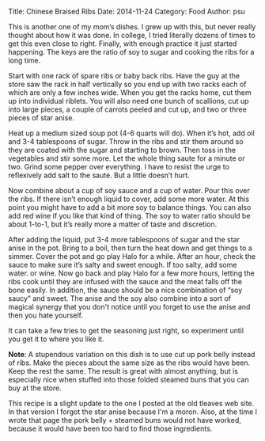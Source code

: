Title: Chinese Braised Ribs
Date: 2014-11-24
Category: Food
Author: psu

This is another one of my mom’s dishes. I grew up with this, but never really thought about how it was done. In college, I tried literally dozens of times to get this even close to right. Finally, with enough practice it just started happening. The keys are the ratio of soy to sugar and cooking the ribs for a long time.

Start with one rack of spare ribs or baby back ribs. Have the guy at the store saw the rack in half vertically so you end up with two racks each of which are only a few inches wide. When you get the racks home, cut them up into individual riblets.
You will also need one bunch of scallions, cut up into large pieces, a couple of carrots peeled and cut up, and two or three pieces of star anise.

Heat up a medium sized soup pot (4-6 quarts will do). When it’s hot, add oil and 3-4 tablespoons of sugar. Throw in the ribs and stir them around so they are coated with the sugar and starting to brown. Then toss in the vegetables and stir some more. Let the whole thing saute for a minute or two. Grind some pepper over everything. I have to resist the urge to reflexively add salt to the saute. But a little doesn’t hurt.

Now combine about a cup of soy sauce and a cup of water. Pour this over the ribs. If there isn’t enough liquid to cover, add some more water. At this point you might have to add a bit more soy to balance things. You can also add red wine if you like that kind of thing. The soy to water ratio should be about 1-to-1, but it’s really more a matter of taste and discretion.

After adding the liquid, put 3-4 more tablespoons of sugar and the star anise in the pot. Bring to a boil, then turn the heat down and get things to a simmer. Cover the pot and go play Halo for a while. After an hour, check the sauce to make sure it’s salty and sweet enough. If too salty, add some water. or wine.
Now go back and play Halo for a few more hours, letting the ribs cook until they are infused with the sauce and the meat falls off the bone easily. In addition, the sauce should be a nice combination of “soy saucy” and sweet. The anise and the soy also combine into a sort of magical synergy that you don't notice until you forget to use the anise and then you hate yourself.

It can take a few tries to get the seasoning just right, so experiment until you get it to where you like it.

**Note**: A stupendous variation on this dish is to use cut up pork belly instead of ribs. Make the pieces about the same size as the ribs would have been. Keep the rest the same. The result is great with almost anything, but is especially nice when stuffed into those folded steamed buns that you can buy at the store.

This recipe is a slight update to the one I posted at the old tleaves web site. In that version I forgot the star anise because I'm a moron. Also, at the time I wrote that page the pork belly + steamed buns would not have worked, because it would have been too hard to find those ingredients.

